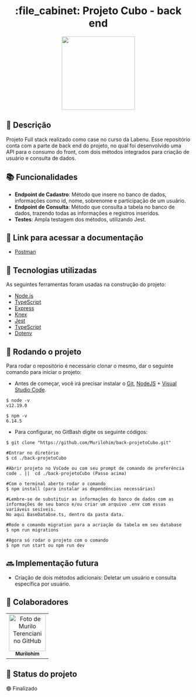 <h1 align="center">:file_cabinet: Projeto Cubo - back end</h1>

<p align="center">
  <img src="https://cubo.network/assets/images/cubo.svg" width="200">
</p>

## :memo: Descrição
Projeto Full stack realizado como case no curso da Labenu. 
Esse repositório conta com a parte de back end do projeto, no qual foi desenvolvido uma API para o consumo do front, com dois métodos integrados para criação de usuário
e consulta de dados.

## :books: Funcionalidades
* <b>Endpoint de Cadastro</b>: Método que insere no banco de dados, informações como id, nome, sobrenome e participação de um usuário.
* <b>Endpoint de Consulta</b>: Método que consulta a tabela no banco de dados, trazendo todas as informações e registros inseridos.
* <b>Testes</b>: Ampla testagem dos métodos, utilizando Jest.

## 🔗 Link para acessar a documentação

- [Postman](https://documenter.getpostman.com/view/17589027/UVeDtnRS)

## :wrench: Tecnologias utilizadas
As seguintes ferramentas foram usadas na construção do projeto:

- [Node.js](https://nodejs.org/en/)
- [TypeScript](https://www.typescriptlang.org/)
- [Express](https://expressjs.com)
- [Knex](https://knexjs.org/)
- [Jest](https://jestjs.io/)
- [TypeScript](https://www.typescriptlang.org/)
- [Dotenv](https://www.npmjs.com/package/dotenv)

## :rocket: Rodando o projeto

Para rodar o repositório é necessário clonar o mesmo, dar o seguinte comando para iniciar o projeto:
- Antes de começar, você irá precisar instalar o [Git](https://git-scm.com/), [NodeJS](https://nodejs.org/pt-br/download/) + [Visual Studio Code](https://code.visualstudio.com/).

```# Versões mínimas ou superiores.
$ node -v
v12.19.0

$ npm -v
6.14.5
```

- Para configurar, no GitBash digite os seguinte códigos:

```# Clonar o repositório
$ git clone "https://github.com/Murilohim/back-projetoCubo.git"

#Entrar no diretório
$ cd ./back-projetoCubo

#Abrir projeto no VsCode ou com seu prompt de comando de preferência
code . ||  cd ./back-projetoCubo (Passo acima) 

#Com o terminal aberto rodar o comando
$ npm install (para instalar as dependências necessárias)

#Lembre-se de substituir as informações do banco de dados com as informações de seu banco e/ou criar um arquivo .env com essas variáveis sesíveis.
No aqui BaseDatabse.ts, dentro da pasta data.

#Rode o comando migration para a acriação da tabela em seu database
$ npm run migrations

#Agora só rodar o projeto com o comando
$ npm run start ou npm run dev

```

## :soon: Implementação futura
* Criação de dois métodos adicionais: Deletar um usuário e consulta específica por usuário.

## :handshake: Colaboradores
<table>
  <tr>
    <td align="center">
      <a href="http://github.com/murilohim">
        <img src="https://avatars.githubusercontent.com/u/84817937?s=400&u=889026ba86ed2fc84b6a1719fa7fbed7b6289128&v=4" width="100px;" alt="Foto de Murilo Terenciani no GitHub"/><br>
        <sub>
          <b>Murilohim</b>
        </sub>
      </a>
    </td>
  </tr>
</table>

## :dart: Status do projeto
🟢 Finalizado
